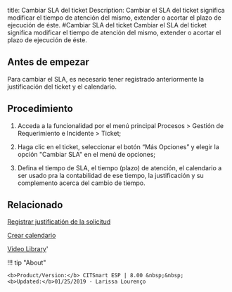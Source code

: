 title:  Cambiar SLA del ticket 
Description: Cambiar el SLA del ticket significa modificar el tiempo de atención del mismo, extender o acortar el plazo de ejecución de éste.
#Cambiar SLA del ticket
Cambiar el SLA del ticket significa modificar el tiempo de atención del mismo, extender o acortar el plazo de ejecución de éste.

Antes de empezar
----------------

Para cambiar el SLA, es necesario tener registrado anteriormente la
justificación del ticket y el calendario.

Procedimiento
-------------

1.  Acceda a la funcionalidad por el menú principal Procesos \> Gestión de
    Requerimiento e Incidente \> Ticket;

2.  Haga clic en el ticket, seleccionar el botón “Más Opciones” y elegir la
    opción "Cambiar SLA" en el menú de opciones;

3.  Defina el tiempo de SLA, el tiempo (plazo) de atención, el calendario a ser
    usado pra la contabilidad de ese tiempo, la justificación y su complemento
    acerca del cambio de tiempo.

Relacionado
-----------

[Registrar justificatión de la solicitud](/es-es/citsmart-esp-8/processes/portfolio-and-catalog/configuration/register-request-justification.html)

[Crear calendario](/es-es/citsmart-esp-8/platform-administration/time/create-calendar.html)

<i class='fa fa-youtube-play  fa-2x' style='color:#97ce17;vertical-align: middle;'> </i> [Video Library](https://www.youtube.com/playlist?list=PLB5qK2uzf2ROfIFL9F-3s-gomHNzudBEy)'

!!! tip "About"

    <b>Product/Version:</b> CITSmart ESP | 8.00 &nbsp;&nbsp;
    <b>Updated:</b>01/25/2019 - Larissa Lourenço
